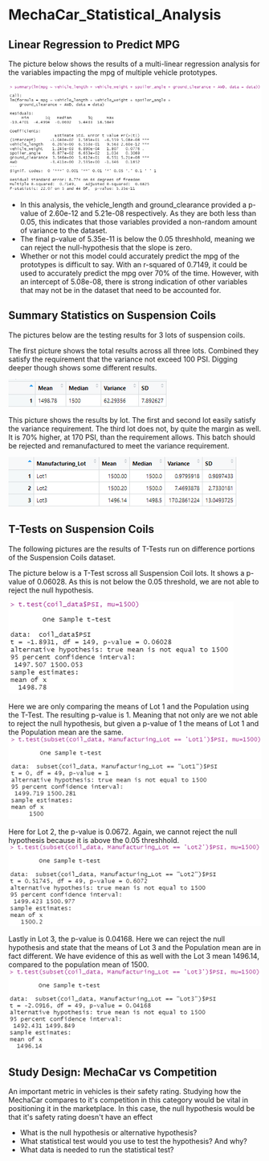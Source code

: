 # MechaCar_Statistical_Analysis

## Linear Regression to Predict MPG

The picture below shows the results of a multi-linear regression analysis for the variables impacting the mpg of multiple vehicle prototypes.

![Multiple-Linear Regression Result](https://raw.githubusercontent.com/jdwrhodes/MechaCar_Statistical_Analysis/main/resources/mpg_multilinear_regression.png 'Multiple-Linear Regression Result')

- In this analysis, the vehicle_length and ground_clearance provided a p-value of 2.60e-12 and 5.21e-08 respectively. As they are both less than 0.05, this indicates that those variables provided a non-random amount of variance to the dataset. 
- The final p-value of 5.35e-11 is below the 0.05 threshhold, meaning we can reject the null-hypothesis that the slope is zero.
- Whether or not this model could accurately predict the mpg of the prototypes is difficult to say. With an r-squared of 0.7149, it could be used to accurately predict the mpg over 70% of the time. However, with an intercept of 5.08e-08, there is strong indication of other variables that may not be in the dataset that need to be accounted for.

## Summary Statistics on Suspension Coils

The pictures below are the testing results for 3 lots of suspension coils. 

The first picture shows the total results across all three lots. Combined they satisfy the requirement that the variance not exceed 100 PSI. Digging deeper though shows some different results.

![Total Summary](https://raw.githubusercontent.com/jdwrhodes/MechaCar_Statistical_Analysis/main/resources/total_summary.png 'Total Summary')

This picture shows the results by lot. The first and second lot easily satisfy the variance requirement. The third lot does not, by quite the margin as well. It is 70% higher, at 170 PSI, than the requirement allows. This batch should be rejected and remanufactured to meet the variance requirement.

![Lot Summary](https://raw.githubusercontent.com/jdwrhodes/MechaCar_Statistical_Analysis/main/resources/lot_summary.png 'Lot Summary')

## T-Tests on Suspension Coils

The following pictures are the results of T-Tests run on difference portions of the Suspension Coils dataset.

The picture below is a T-Test scross all Suspension Coil lots. It shows a p-value of 0.06028. As this is not below the 0.05 threshold, we are not able to reject the null hypothesis. 

![Summary T-Test](https://raw.githubusercontent.com/jdwrhodes/MechaCar_Statistical_Analysis/main/resources/summary_t_test.png 'Summary T-Test')

Here we are only comparing the means of Lot 1 and the Population using the T-Test. The resulting p-value is 1. Meaning that not only are we not able to reject the null hypothesis, but given a p-value of 1 the means of Lot 1 and the Population mean are the same.
![Lot 1 T-Test](https://raw.githubusercontent.com/jdwrhodes/MechaCar_Statistical_Analysis/main/resources/t_test_lot1.png 'Lot 1 T-Test')

Here for Lot 2, the p-value is 0.0672. Again, we cannot reject the null hypothesis because it is above the 0.05 threshhold. 
![Lot 2 T-Test](https://raw.githubusercontent.com/jdwrhodes/MechaCar_Statistical_Analysis/main/resources/t_test_lot2.png 'Lot 2 T-Test')

Lastly in Lot 3, the p-value is 0.04168. Here we can reject the null hypothesis and state that the means of Lot 3 and the Population mean are in fact different. We have evidence of this as well with the Lot 3 mean 1496.14, compared to the population mean of 1500.
![Lot 3 T-Test](https://raw.githubusercontent.com/jdwrhodes/MechaCar_Statistical_Analysis/main/resources/t_test_lot3.png 'Lot 3 T-Test')

## Study Design: MechaCar vs Competition

An important metric in vehicles is their safety rating. Studying how the MechaCar compares to it's competition in this category would be vital in  positioning it in the marketplace. In this case, the null hypothesis would be that it's safety rating doesn't have an effect 
- What is the null hypothesis or alternative hypothesis?
- What statistical test would you use to test the hypothesis? And why?
- What data is needed to run the statistical test?

